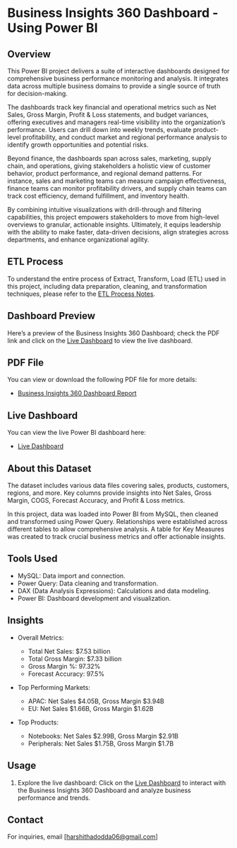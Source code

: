 # Business Insights 360 Dashboard - Using Power BI

## Overview
This Power BI project delivers a suite of interactive dashboards designed for comprehensive business performance monitoring and analysis. It integrates data across multiple business domains to provide a single source of truth for decision-making.

The dashboards track key financial and operational metrics such as Net Sales, Gross Margin, Profit & Loss statements, and budget variances, offering executives and managers real-time visibility into the organization’s performance. Users can drill down into weekly trends, evaluate product-level profitability, and conduct market and regional performance analysis to identify growth opportunities and potential risks.

Beyond finance, the dashboards span across sales, marketing, supply chain, and operations, giving stakeholders a holistic view of customer behavior, product performance, and regional demand patterns. For instance, sales and marketing teams can measure campaign effectiveness, finance teams can monitor profitability drivers, and supply chain teams can track cost efficiency, demand fulfillment, and inventory health.

By combining intuitive visualizations with drill-through and filtering capabilities, this project empowers stakeholders to move from high-level overviews to granular, actionable insights. Ultimately, it equips leadership with the ability to make faster, data-driven decisions, align strategies across departments, and enhance organizational agility.

## ETL Process
To understand the entire process of Extract, Transform, Load (ETL) used in this project, including data preparation, cleaning, and transformation techniques, please refer to the [ETL Process Notes](https://github.com/saurabhtripathiworks/Business-Insights-360/blob/main/ETL%20Process.txt).

## Dashboard Preview
Here’s a preview of the Business Insights 360 Dashboard; check the PDF link and click on the [Live Dashboard](https://app.powerbi.com/view?r=eyJrIjoiMjczNGQxZTAtN2YyYy00M2QxLWE1Y2QtMGIzYjIwMWY1NmMzIiwidCI6ImM2ZTU0OWIzLTVmNDUtNDAzMi1hYWU5LWQ0MjQ0ZGM1YjJjNCJ9) to view the live dashboard.

## PDF File
You can view or download the following PDF file for more details:

- [Business Insights 360 Dashboard Report](https://github.com/saurabhtripathiworks/Business-Insights-360/blob/main/Business%20Insights%20360.pdf)

## Live Dashboard
You can view the live Power BI dashboard here:

- [Live Dashboard](https://app.powerbi.com/view?r=eyJrIjoiMjczNGQxZTAtN2YyYy00M2QxLWE1Y2QtMGIzYjIwMWY1NmMzIiwidCI6ImM2ZTU0OWIzLTVmNDUtNDAzMi1hYWU5LWQ0MjQ0ZGM1YjJjNCJ9)

## About this Dataset
The dataset includes various data files covering sales, products, customers, regions, and more. Key columns provide insights into Net Sales, Gross Margin, COGS, Forecast Accuracy, and Profit & Loss metrics.

In this project, data was loaded into Power BI from MySQL, then cleaned and transformed using Power Query. Relationships were established across different tables to allow comprehensive analysis. A table for Key Measures was created to track crucial business metrics and offer actionable insights.

## Tools Used
- MySQL: Data import and connection.
- Power Query: Data cleaning and transformation.
- DAX (Data Analysis Expressions): Calculations and data modeling.
- Power BI: Dashboard development and visualization.

## Insights
- Overall Metrics:
  - Total Net Sales: $7.53 billion
  - Total Gross Margin: $7.33 billion
  - Gross Margin %: 97.32%
  - Forecast Accuracy: 97.5%
  
- Top Performing Markets:
  - APAC: Net Sales $4.05B, Gross Margin $3.94B
  - EU: Net Sales $1.66B, Gross Margin $1.62B
  
- Top Products:
  - Notebooks: Net Sales $2.99B, Gross Margin $2.91B
  - Peripherals: Net Sales $1.75B, Gross Margin $1.7B

## Usage
1. Explore the live dashboard: Click on the [Live Dashboard](https://app.powerbi.com/view?r=eyJrIjoiMjczNGQxZTAtN2YyYy00M2QxLWE1Y2QtMGIzYjIwMWY1NmMzIiwidCI6ImM2ZTU0OWIzLTVmNDUtNDAzMi1hYWU5LWQ0MjQ0ZGM1YjJjNCJ9) to interact with the Business Insights 360 Dashboard and analyze business performance and trends.

## Contact
For inquiries, email [harshithadodda06@gmail.com]
